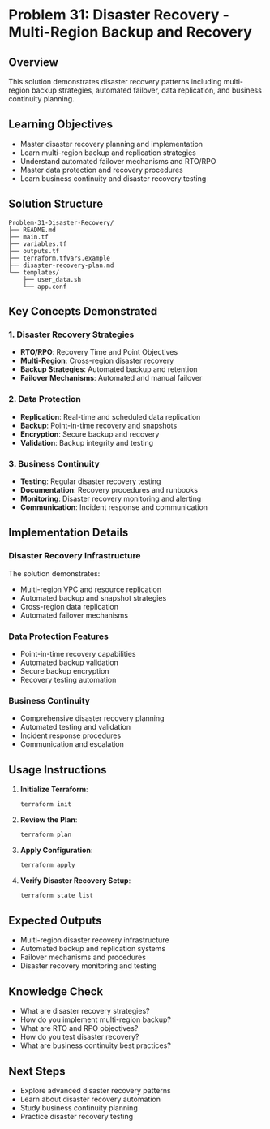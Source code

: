 # Problem 31: Disaster Recovery - Multi-Region Backup and Recovery

## Overview
This solution demonstrates disaster recovery patterns including multi-region backup strategies, automated failover, data replication, and business continuity planning.

## Learning Objectives
- Master disaster recovery planning and implementation
- Learn multi-region backup and replication strategies
- Understand automated failover mechanisms and RTO/RPO
- Master data protection and recovery procedures
- Learn business continuity and disaster recovery testing

## Solution Structure
```
Problem-31-Disaster-Recovery/
├── README.md
├── main.tf
├── variables.tf
├── outputs.tf
├── terraform.tfvars.example
├── disaster-recovery-plan.md
└── templates/
    ├── user_data.sh
    └── app.conf
```

## Key Concepts Demonstrated

### 1. Disaster Recovery Strategies
- **RTO/RPO**: Recovery Time and Point Objectives
- **Multi-Region**: Cross-region disaster recovery
- **Backup Strategies**: Automated backup and retention
- **Failover Mechanisms**: Automated and manual failover

### 2. Data Protection
- **Replication**: Real-time and scheduled data replication
- **Backup**: Point-in-time recovery and snapshots
- **Encryption**: Secure backup and recovery
- **Validation**: Backup integrity and testing

### 3. Business Continuity
- **Testing**: Regular disaster recovery testing
- **Documentation**: Recovery procedures and runbooks
- **Monitoring**: Disaster recovery monitoring and alerting
- **Communication**: Incident response and communication

## Implementation Details

### Disaster Recovery Infrastructure
The solution demonstrates:
- Multi-region VPC and resource replication
- Automated backup and snapshot strategies
- Cross-region data replication
- Automated failover mechanisms

### Data Protection Features
- Point-in-time recovery capabilities
- Automated backup validation
- Secure backup encryption
- Recovery testing automation

### Business Continuity
- Comprehensive disaster recovery planning
- Automated testing and validation
- Incident response procedures
- Communication and escalation

## Usage Instructions

1. **Initialize Terraform**:
   ```bash
   terraform init
   ```

2. **Review the Plan**:
   ```bash
   terraform plan
   ```

3. **Apply Configuration**:
   ```bash
   terraform apply
   ```

4. **Verify Disaster Recovery Setup**:
   ```bash
   terraform state list
   ```

## Expected Outputs
- Multi-region disaster recovery infrastructure
- Automated backup and replication systems
- Failover mechanisms and procedures
- Disaster recovery monitoring and testing

## Knowledge Check
- What are disaster recovery strategies?
- How do you implement multi-region backup?
- What are RTO and RPO objectives?
- How do you test disaster recovery?
- What are business continuity best practices?

## Next Steps
- Explore advanced disaster recovery patterns
- Learn about disaster recovery automation
- Study business continuity planning
- Practice disaster recovery testing
